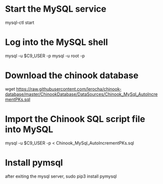 # Start the MySQL service
mysql-ctl start

# Log into the MySQL shell
mysql -u $C9_USER -p mysql -u root -p

# Download the chinook database
wget https://raw.githubusercontent.com/lerocha/chinook-database/master/ChinookDatabase/DataSources/Chinook_MySql_AutoIncrementPKs.sql

# Import the Chinook SQL script file into MySQL
mysql -u $C9_USER -p < Chinook_MySql_AutoIncrementPKs.sql

# Install pymsql
after exiting the mysql server, sudo pip3 install pymysql